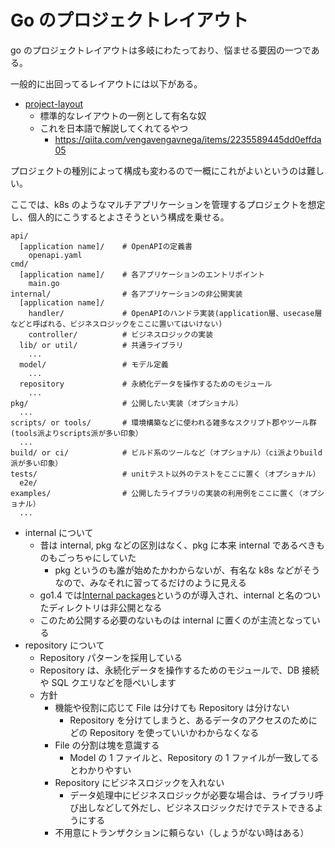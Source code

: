 # Go のプロジェクトレイアウト

go のプロジェクトレイアウトは多岐にわたっており、悩ませる要因の一つである。

一般的に出回ってるレイアウトには以下がある。

- [project-layout](https://github.com/golang-standards/project-layout)
  - 標準的なレイアウトの一例として有名な奴
  - これを日本語で解説してくれてるやつ
    - https://qiita.com/vengavengavnega/items/2235589445dd0effda05

プロジェクトの種別によって構成も変わるので一概にこれがよいというのは難しい。

ここでは、k8s のようなマルチアプリケーションを管理するプロジェクトを想定し、個人的にこうするとよさそうという構成を乗せる。

```
api/
  [application name]/    # OpenAPIの定義書
    openapi.yaml
cmd/
  [application name]/    # 各アプリケーションのエントリポイント
    main.go
internal/                # 各アプリケーションの非公開実装
  [application name]/
    handler/             # OpenAPIのハンドラ実装(application層、usecase層などと呼ばれる、ビジネスロジックをここに置いてはいけない)
    controller/          # ビジネスロジックの実装
  lib/ or util/          # 共通ライブラリ
    ...
  model/                 # モデル定義
    ...
  repository             # 永続化データを操作するためのモジュール
    ...
pkg/                     # 公開したい実装（オプショナル）
  ...
scripts/ or tools/       # 環境構築などに使われる雑多なスクリプト郡やツール群(tools派よりscripts派が多い印象）
  ...
build/ or ci/            # ビルド系のツールなど（オプショナル）（ci派よりbuild派が多い印象）
tests/                   # unitテスト以外のテストをここに置く（オプショナル）
  e2e/
examples/                # 公開したライブラリの実装の利用例をここに置く（オプショナル）
  ...
```

- internal について
  - 昔は internal, pkg などの区別はなく、pkg に本来 internal であるべきものもごっちゃにしていた
    - pkg というのも誰が始めたかわからないが、有名な k8s などがそうなので、みなそれに習ってるだけのように見える
  - go1.4 では[Internal packages](https://go.dev/doc/go1.4#internalpackages)というのが導入され、internal と名のついたディレクトリは非公開となる
  - このため公開する必要のないものは internal に置くのが主流となっている
- repository について
  - Repository パターンを採用している
  - Repository は、永続化データを操作するためのモジュールで、DB 接続や SQL クエリなどを隠ぺいします
  - 方針
    - 機能や役割に応じて File は分けても Repository は分けない
      - Repository を分けてしまうと、あるデータのアクセスのためにどの Repository を使っていいかわからなくなる
    - File の分割は塊を意識する
      - Model の 1 ファイルと、Repository の 1 ファイルが一致してるとわかりやすい
    - Repository にビジネスロジックを入れない
      - データ処理中にビジネスロジックが必要な場合は、ライブラリ呼び出しなどして外だし、ビジネスロジックだけでテストできるようにする
    - 不用意にトランザクションに頼らない（しょうがない時はある）
